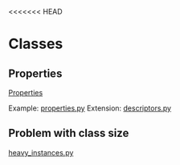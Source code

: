 <<<<<<< HEAD
# Classes

## Properties
[Properties](https://www.programiz.com/python-programming/property)

Example: [properties.py](./properties.py)
Extension: [descriptors.py](./descriptors.py)

## Problem with class size
[heavy_instances.py](heavy_instances.py)